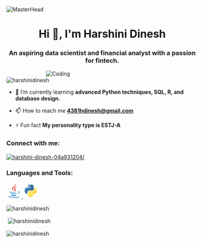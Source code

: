 ![MasterHead](https://images.unsplash.com/photo-1486406146926-c627a92ad1ab?q=80&w=1470&auto=format&fit=crop&ixlib=rb-4.0.3&ixid=M3wxMjA3fDB8MHxwaG90by1wYWdlfHx8fGVufDB8fHx8fA%3D%3D)
<h1 align="center">Hi 👋, I'm Harshini Dinesh</h1>
<h3 align="center">An aspiring data scientist and financial analyst with a passion for fintech.</h3>
<img align="right" alt="Coding" width="400" src="https://images.unsplash.com/photo-1563986768711-b3bde3dc821e?q=80&w=1468&auto=format&fit=crop&ixlib=rb-4.0.3&ixid=M3wxMjA3fDB8MHxwaG90by1wYWdlfHx8fGVufDB8fHx8fA%3D%3D">
<p align="left"> <img src="https://komarev.com/ghpvc/?username=harshinidinesh&label=Profile%20views&color=0e75b6&style=flat" alt="harshinidinesh" /> </p>

- 🌱 I’m currently learning **advanced Python techniques, SQL, R, and database design.**

- 📫 How to reach me **4381hdinesh@gmail.com**

- ⚡ Fun fact **My personality type is ESTJ-A**

<h3 align="left">Connect with me:</h3>
<p align="left">
<a href="https://linkedin.com/in/harshini-dinesh-04a931204/" target="blank"><img align="center" src="https://raw.githubusercontent.com/rahuldkjain/github-profile-readme-generator/master/src/images/icons/Social/linked-in-alt.svg" alt="harshini-dinesh-04a931204/" height="30" width="40" /></a>
</p>

<h3 align="left">Languages and Tools:</h3>
<p align="left"> <a href="https://www.java.com" target="_blank" rel="noreferrer"> <img src="https://raw.githubusercontent.com/devicons/devicon/master/icons/java/java-original.svg" alt="java" width="40" height="40"/> </a> <a href="https://www.python.org" target="_blank" rel="noreferrer"> <img src="https://raw.githubusercontent.com/devicons/devicon/master/icons/python/python-original.svg" alt="python" width="40" height="40"/> </a> </p>

<p><img align="center" src="https://github-readme-stats.vercel.app/api/top-langs?username=harshinidinesh&show_icons=true&locale=en&layout=compact" alt="harshinidinesh" /></p>

<p>&nbsp;<img align="center" src="https://github-readme-stats.vercel.app/api?username=harshinidinesh&show_icons=true&locale=en" alt="harshinidinesh" /></p>

<p><img align="center" src="https://github-readme-streak-stats.herokuapp.com/?user=harshinidinesh&" alt="harshinidinesh" /></p>
